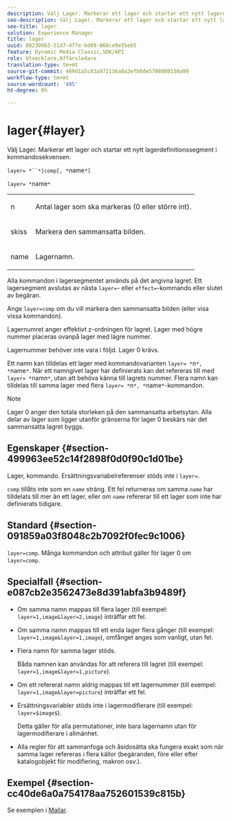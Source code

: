 ```yaml
---
description: Välj Lager. Markerar ett lager och startar ett nytt lagerdefinitionssegment i kommandosekvensen.
seo-description: Välj Lager. Markerar ett lager och startar ett nytt lagerdefinitionssegment i kommandosekvensen.
seo-title: lager
solution: Experience Manager
title: lager
uuid: 882309b3-51d7-477e-bd09-068ce9e55eb5
feature: Dynamic Media Classic,SDK/API
role: Utvecklare,Affärsledare
translation-type: tm+mt
source-git-commit: 469d1a5c43a972116a8a2efb0de5708800130a99
workflow-type: tm+mt
source-wordcount: '405'
ht-degree: 0%

---
```



# lager{#layer}

Välj Lager. Markerar ett lager och startar ett nytt lagerdefinitionssegment i kommandosekvensen.

`layer= *``*|comp[, *`name`*]`

`layer= *`name`*`

<table id="simpletable_22DE3365A6454949B0D30C6D7110476E"> 
 <tr class="strow"> 
  <td class="stentry"> <p><span class="codeph"> <span class="varname"> n</span></span> </p></td> 
  <td class="stentry"> <p>Antal lager som ska markeras (0 eller större int). </p></td> 
 </tr> 
 <tr class="strow"> 
  <td class="stentry"> <p><span class="codeph"> skiss</span> </p></td> 
  <td class="stentry"> <p>Markera den sammansatta bilden. </p></td> 
 </tr> 
 <tr class="strow"> 
  <td class="stentry"> <p><span class="codeph"> <span class="varname"> name</span></span> </p></td> 
  <td class="stentry"> <p>Lagernamn. </p></td> 
 </tr> 
</table>

Alla kommandon i lagersegmentet används på det angivna lagret. Ett lagersegment avslutas av nästa `layer=`- eller `effect=`-kommando eller slutet av begäran.

Ange `layer=comp` om du vill markera den sammansatta bilden (eller visa vissa kommandon).

Lagernumret anger effektivt z-ordningen för lagret. Lager med högre nummer placeras ovanpå lager med lägre nummer.

Lagernummer behöver inte vara i följd. Lager 0 krävs.

Ett namn kan tilldelas ett lager med kommandovarianten `layer= *`n`*, *`name`*`. När ett namngivet lager har definierats kan det refereras till med ` layer= *`namn`*`, utan att behöva känna till lagrets nummer. Flera namn kan tilldelas till samma lager med flera `layer= *`n`*, *`name`*`-kommandon.

>[!NOTE]
>
>Lager 0 anger den totala storleken på den sammansatta arbetsytan. Alla delar av lager som ligger utanför gränserna för lager 0 beskärs när det sammansatta lagret byggs.

## Egenskaper {#section-499963ee52c14f2898f0d0f90c1d01be}

Lager, kommando. Ersättningsvariabelreferenser stöds inte i `layer=`.

`comp` tillåts inte som en  *`name`* sträng. Ett fel returneras om samma *`name`* har tilldelats till mer än ett lager, eller om *`name`* refererar till ett lager som inte har definierats tidigare.

## Standard {#section-091859a03f8048c2b7092f0fec9c1006}

`layer=comp`. Många kommandon och attribut gäller för lager 0 om `layer=comp`.

## Specialfall {#section-e087cb2e3562473e8d391abfa3b9489f}

* Om samma namn mappas till flera lager (till exempel: `layer=1,image&layer=2,image`) inträffar ett fel.
* Om samma namn mappas till ett enda lager flera gånger (till exempel: `layer=1,image&layer=1,image`), omfånget anges som vanligt, utan fel.
* Flera namn för samma lager stöds.

   Båda namnen kan användas för att referera till lagret (till exempel: `layer=1,image&layer=1,picture`).
* Om ett refererat namn aldrig mappas till ett lagernummer (till exempel: `layer=1,image&layer=picture`) inträffar ett fel.
* Ersättningsvariabler stöds inte i lagermodifierare (till exempel: `layer=$image$`).

   Detta gäller för alla permutationer, inte bara lagernamn utan för lagermodifierare i allmänhet.

* Alla regler för att sammanfoga och åsidosätta ska fungera exakt som när samma lager refereras i flera källor (begäranden, före eller efter katalogobjekt för modifiering, makron osv.).

## Exempel {#section-cc40de6a0a754178aa752601539c815b}

Se exemplen i [Mallar](../../../../../is-api/http-ref/image-serving-api-ref/c-http-protocol-reference/c-templates/c-templates.md#concept-3cd2d2adae0e41b2979b9640244d4d3e).
